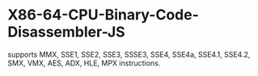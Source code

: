 X86-64-CPU-Binary-Code-Disassembler-JS
==========================

supports MMX, SSE1, SSE2, SSE3, SSSE3, SSE4, SSE4a, SSE4.1, SSE4.2, SMX, VMX, AES, ADX, HLE, MPX instructions.
